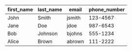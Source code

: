 | first_name | last_name | email  | phone_number |
| ---------- | --------- | ------ | ------------ |
| John       | Smith     | jsmith | 123-4567     |
| Jane       | Doe       | jdoe   | 987-6543     |
| Bob        | Johnson   | bjohns | 555-1234     |
| Alice      | Brown     | abrown | 111-2222     |
